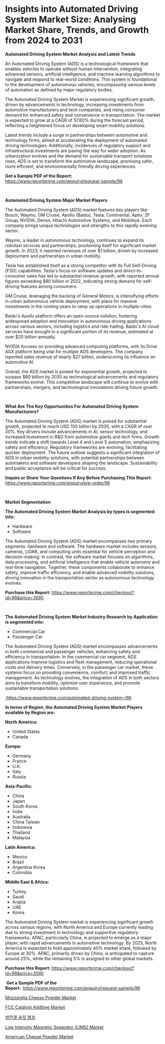 <p><h1>Insights into Automated Driving System Market Size: Analysing Market Share, Trends, and Growth from 2024 to 2031</h1></p><p><strong>Automated Driving System Market Analysis and Latest Trends</strong></p>
<p><p>An Automated Driving System (ADS) is a technological framework that enables vehicles to operate without human intervention, integrating advanced sensors, artificial intelligence, and machine learning algorithms to navigate and respond to real-world conditions. This system is foundational to the development of autonomous vehicles, encompassing various levels of automation as defined by major regulatory bodies.</p><p>The Automated Driving System Market is experiencing significant growth, driven by advancements in technology, increasing investments from automotive manufacturers and tech companies, and rising consumer demand for enhanced safety and convenience in transportation. The market is expected to grow at a CAGR of 57.60% during the forecast period, reflecting a heightened focus on developing smart mobility solutions.</p><p>Latest trends include a surge in partnerships between automotive and technology firms, aimed at accelerating the deployment of automated driving technologies. Additionally, incidences of regulatory support and infrastructural investments are paving the way for wider adoption. As urbanization evolves and the demand for sustainable transport solutions rises, ADS is set to transform the automotive landscape, promising safer, more efficient, and environmentally friendly driving experiences.</p></p>
<p><strong>Get a Sample PDF of the Report:&nbsp;</strong> <a href="https://www.reportprime.com/enquiry/request-sample/96">https://www.reportprime.com/enquiry/request-sample/96</a></p>
<p>&nbsp;</p>
<p><strong>Automated Driving System Major Market Players</strong></p>
<p><p>The Automated Driving System (ADS) market features key players like Bosch, Waymo, GM Cruise, Apollo (Baidu), Tesla, Continental, Aptiv, ZF Group, NVIDIA, Denso, Hitachi Automotive Systems, and Mobileye. Each company brings unique technologies and strengths to this rapidly evolving sector.</p><p>Waymo, a leader in autonomous technology, continues to expand its robotaxi services and partnerships, positioning itself for significant market growth. In 2023, it reported revenues of over $1 billion, driven by increased deployment and partnerships in urban mobility.</p><p>Tesla has established itself as a strong competitor with its Full Self-Driving (FSD) capabilities. Tesla's focus on software updates and direct-to-consumer sales has led to substantial revenue growth, with reported annual figures exceeding $80 billion in 2022, indicating strong demand for self-driving features among consumers.</p><p>GM Cruise, leveraging the backing of General Motors, is intensifying efforts in urban autonomous vehicle deployment, with plans for massive investments in the coming years to ramp up operations in multiple cities.</p><p>Baidu's Apollo platform offers an open-source solution, fostering widespread adoption and innovation in autonomous driving applications across various sectors, including logistics and ride-hailing. Baidu's AI cloud services have brought in a significant portion of its revenue, estimated at over $20 billion annually.</p><p>NVIDIA focuses on providing advanced computing platforms, with its Drive AGX platform being vital for multiple ADS developers. The company reported sales revenue of nearly $27 billion, underscoring its influence on automotive AI.</p><p>Overall, the ADS market is poised for exponential growth, projected to surpass $60 billion by 2030 as technological advancements and regulatory frameworks evolve. This competitive landscape will continue to evolve with partnerships, mergers, and technological innovations driving future growth.</p></p>
<p>&nbsp;</p>
<p><strong>What Are The Key Opportunities For Automated Driving System Manufacturers?</strong></p>
<p><p>The Automated Driving System (ADS) market is poised for substantial growth, projected to reach USD 100 billion by 2030, with a CAGR of over 20%. Key drivers include advancements in AI, sensor technology, and increased investment in R&D from automotive giants and tech firms. Growth trends indicate a shift towards Level 4 and Level 5 automation, emphasizing safety and efficiency. Regulatory frameworks are evolving, facilitating quicker deployment. The future outlook suggests a significant integration of ADS in urban mobility solutions, with potential partnerships between automakers and software developers shaping the landscape. Sustainability and public acceptance will be critical for success.</p></p>
<p><strong>Inquire or Share Your Questions If Any Before Purchasing This Report:</strong> <a href="https://www.reportprime.com/enquiry/pre-order/96">https://www.reportprime.com/enquiry/pre-order/96</a></p>
<p>&nbsp;</p>
<p><strong>Market Segmentation</strong></p>
<p><strong>The Automated Driving System Market Analysis by types is segmented into:</strong></p>
<p><ul><li>Hardware</li><li>Software</li></ul></p>
<p><p>The Automated Driving System (ADS) market encompasses two primary segments: hardware and software. The hardware market includes sensors, cameras, LiDAR, and computing units essential for vehicle perception and decision-making. In contrast, the software market focuses on algorithms, data processing, and artificial intelligence that enable vehicle autonomy and real-time navigation. Together, these components collaborate to enhance safety, improve traffic efficiency, and enable advanced mobility solutions, driving innovation in the transportation sector as autonomous technology evolves.</p></p>
<p><strong>Purchase this Report:&nbsp;</strong><a href="https://www.reportprime.com/checkout?id=96&price=3590">https://www.reportprime.com/checkout?id=96&price=3590</a></p>
<p>&nbsp;</p>
<p><strong>The Automated Driving System Market Industry Research by Application is segmented into:</strong></p>
<p><ul><li>Commercial Car</li><li>Passenger Car</li></ul></p>
<p><p>The Automated Driving System (ADS) market encompasses advancements in both commercial and passenger vehicles, enhancing safety and efficiency in transportation. In the commercial car segment, ADS applications improve logistics and fleet management, reducing operational costs and delivery times. Conversely, in the passenger car market, these systems focus on providing convenience, comfort, and improved traffic management. As technology evolves, the integration of ADS in both sectors aims to transform mobility, optimize user experience, and promote sustainable transportation solutions.</p></p>
<p><a href="https://www.reportprime.com/automated-driving-system-r96">&nbsp;https://www.reportprime.com/automated-driving-system-r96</a></p>
<p><strong>In terms of Region, the Automated Driving System Market Players available by Region are:</strong></p>
<p>
    <p> <strong> North America: </strong>
        <ul>
            <li>United States</li>
            <li>Canada</li>
        </ul>
        </p> 
    <p> <strong> Europe: </strong>
        <ul>
            <li>Germany</li>
            <li>France</li>
            <li>U.K.</li>
            <li>Italy</li>
            <li>Russia</li>
        </ul>
        </p> 
    <p> <strong> Asia-Pacific: </strong>
        <ul>
            <li>China</li>
            <li>Japan</li>
            <li>South Korea</li>
            <li>India</li>
            <li>Australia</li>
            <li>China Taiwan</li>
            <li>Indonesia</li>
            <li>Thailand</li>
            <li>Malaysia</li>
        </ul>
        </p> 
    <p> <strong> Latin America: </strong>
        <ul>
            <li>Mexico</li>
            <li>Brazil</li>
            <li>Argentina Korea</li>
            <li>Colombia</li>
        </ul>
        </p> 
    <p> <strong> Middle East & Africa: </strong>
        <ul>
            <li>Turkey</li>
            <li>Saudi</li>
            <li>Arabia</li>
            <li>UAE</li>
            <li>Korea</li>
        </ul>
    </p>
    </p>
<p><p>The Automated Driving System market is experiencing significant growth across various regions, with North America and Europe currently leading due to strong investment in technology and supportive regulatory frameworks. APAC, particularly China, is projected to emerge as a major player, with rapid advancements in automotive technology. By 2025, North America is expected to hold approximately 40% market share, followed by Europe at 30%. APAC, primarily driven by China, is anticipated to capture around 25%, while the remaining 5% is assigned to other global markets.</p></p>
<p><strong>Purchase this Report: </strong><a href="https://www.reportprime.com/checkout?id=96&price=3590">https://www.reportprime.com/checkout?id=96&price=3590</a></p>
<p>&nbsp;<strong>Get a Sample PDF of the Report:&nbsp;&nbsp;</strong><a href="https://www.reportprime.com/enquiry/request-sample/96">https://www.reportprime.com/enquiry/request-sample/96</a></p>
<p><strong></strong></p>
<p><p><a href="https://www.linkedin.com/pulse/mozzarella-cheese-powder-market-industry-trends-forecast-eohhf?trackingId=4hVrmErVS2yK16oBX%2BxApw%3D%3D">Mozzarella Cheese Powder Market</a></p><p><a href="https://medium.com/@fredyyunianto_89084/the-global-market-overview-of-the-fcc-catalyst-additive-market-provides-a-unique-perspective-on-1f4ec08ae4ed">FCC Catalyst Additive Market</a></p><p><a href="https://medium.com/@darianswift1922_33282/%EC%84%B8%EA%B3%84-binocular-slit-lamp-market-%EC%9D%80-2024%EC%97%90%EC%84%9C-2031%EB%A1%9C-%EC%97%B0%ED%8F%89%EA%B7%A0-%EC%A6%9D%EA%B0%80%EC%9C%A8%EC%9D%84-%EB%B3%B4%EC%9D%BC-%EA%B2%83%EC%9C%BC%EB%A1%9C-%EC%98%88%EC%83%81%EB%90%A9%EB%8B%88%EB%8B%A4-a1ae8b0c5efb">쌍안경 슬릿 램프</a></p><p><a href="https://issuu.com/reportprime-2/docs/low-intensity-magnetic-separator-li_9eae3d72a9c7f1">Low Intensity Magnetic Separator (LIMS) Market</a></p><p><a href="https://www.linkedin.com/pulse/american-cheese-powder-market-investigation-industry-evolution-ygdjf?trackingId=QniVYjEfQbCpqS5IeiYeOA%3D%3D">American Cheese Powder Market</a></p></p>